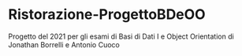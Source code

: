 # Ristorazione-ProgettoBDeOO
Progetto del 2021 per gli esami di Basi di Dati I e Object Orientation di Jonathan Borrelli e Antonio Cuoco
